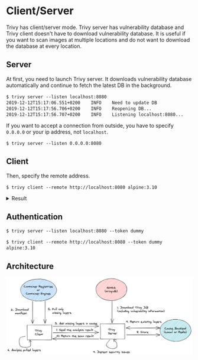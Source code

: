 # Client/Server

Trivy has client/server mode. Trivy server has vulnerability database and Trivy client doesn't have to download vulnerability database. It is useful if you want to scan images at multiple locations and do not want to download the database at every location.

## Server
At first, you need to launch Trivy server. It downloads vulnerability database automatically and continue to fetch the latest DB in the background.
```
$ trivy server --listen localhost:8080
2019-12-12T15:17:06.551+0200    INFO    Need to update DB
2019-12-12T15:17:56.706+0200    INFO    Reopening DB...
2019-12-12T15:17:56.707+0200    INFO    Listening localhost:8080...
```

If you want to accept a connection from outside, you have to specify `0.0.0.0` or your ip address, not `localhost`.

```
$ trivy server --listen 0.0.0.0:8080
```

## Client
Then, specify the remote address.
```
$ trivy client --remote http://localhost:8080 alpine:3.10
```

<details>
<summary>Result</summary>

```
alpine:3.10 (alpine 3.10.2)
===========================
Total: 3 (UNKNOWN: 0, LOW: 1, MEDIUM: 2, HIGH: 0, CRITICAL: 0)

+---------+------------------+----------+-------------------+---------------+
| LIBRARY | VULNERABILITY ID | SEVERITY | INSTALLED VERSION | FIXED VERSION |
+---------+------------------+----------+-------------------+---------------+
| openssl | CVE-2019-1549    | MEDIUM   | 1.1.1c-r0         | 1.1.1d-r0     |
+         +------------------+          +                   +               +
|         | CVE-2019-1563    |          |                   |               |
+         +------------------+----------+                   +               +
|         | CVE-2019-1547    | LOW      |                   |               |
+---------+------------------+----------+-------------------+---------------+
```
</details>

## Authentication

```
$ trivy server --listen localhost:8080 --token dummy
```

```
$ trivy client --remote http://localhost:8080 --token dummy alpine:3.10
```

## Architecture

![architecture](../../../imgs/client-server.png)

